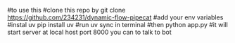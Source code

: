 #to use this
#clone this repo by git clone https://github.com/234231/dynamic-flow-pipecat
#add your env variables
#instal uv pip install uv 
#run uv sync in terminal 
#then python app.py
#it will start server at local host port 8000 you can  to talk to bot


